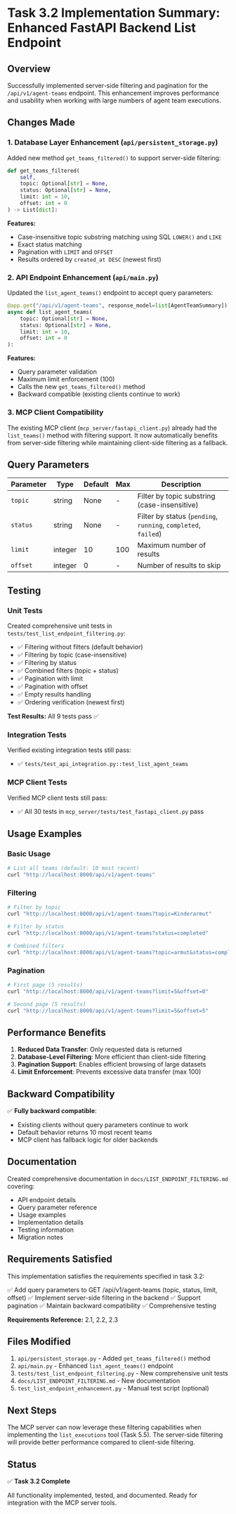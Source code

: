 # Task 3.2 Implementation Summary: Enhanced FastAPI Backend List Endpoint

## Overview

Successfully implemented server-side filtering and pagination for the `/api/v1/agent-teams` endpoint. This enhancement improves performance and usability when working with large numbers of agent team executions.

## Changes Made

### 1. Database Layer Enhancement (`api/persistent_storage.py`)

Added new method `get_teams_filtered()` to support server-side filtering:

```python
def get_teams_filtered(
    self, 
    topic: Optional[str] = None,
    status: Optional[str] = None,
    limit: int = 10,
    offset: int = 0
) -> List[dict]:
```

**Features:**
- Case-insensitive topic substring matching using SQL `LOWER()` and `LIKE`
- Exact status matching
- Pagination with `LIMIT` and `OFFSET`
- Results ordered by `created_at DESC` (newest first)

### 2. API Endpoint Enhancement (`api/main.py`)

Updated the `list_agent_teams()` endpoint to accept query parameters:

```python
@app.get("/api/v1/agent-teams", response_model=list[AgentTeamSummary])
async def list_agent_teams(
    topic: Optional[str] = None,
    status: Optional[str] = None,
    limit: int = 10,
    offset: int = 0
):
```

**Features:**
- Query parameter validation
- Maximum limit enforcement (100)
- Calls the new `get_teams_filtered()` method
- Backward compatible (existing clients continue to work)

### 3. MCP Client Compatibility

The existing MCP client (`mcp_server/fastapi_client.py`) already had the `list_teams()` method with filtering support. It now automatically benefits from server-side filtering while maintaining client-side filtering as a fallback.

## Query Parameters

| Parameter | Type | Default | Max | Description |
|-----------|------|---------|-----|-------------|
| `topic` | string | None | - | Filter by topic substring (case-insensitive) |
| `status` | string | None | - | Filter by status (`pending`, `running`, `completed`, `failed`) |
| `limit` | integer | 10 | 100 | Maximum number of results |
| `offset` | integer | 0 | - | Number of results to skip |

## Testing

### Unit Tests

Created comprehensive unit tests in `tests/test_list_endpoint_filtering.py`:

- ✅ Filtering without filters (default behavior)
- ✅ Filtering by topic (case-insensitive)
- ✅ Filtering by status
- ✅ Combined filters (topic + status)
- ✅ Pagination with limit
- ✅ Pagination with offset
- ✅ Empty results handling
- ✅ Ordering verification (newest first)

**Test Results:** All 9 tests pass ✅

### Integration Tests

Verified existing integration tests still pass:
- ✅ `tests/test_api_integration.py::test_list_agent_teams`

### MCP Client Tests

Verified MCP client tests still pass:
- ✅ All 30 tests in `mcp_server/tests/test_fastapi_client.py` pass

## Usage Examples

### Basic Usage
```bash
# List all teams (default: 10 most recent)
curl "http://localhost:8000/api/v1/agent-teams"
```

### Filtering
```bash
# Filter by topic
curl "http://localhost:8000/api/v1/agent-teams?topic=Kinderarmut"

# Filter by status
curl "http://localhost:8000/api/v1/agent-teams?status=completed"

# Combined filters
curl "http://localhost:8000/api/v1/agent-teams?topic=armut&status=completed"
```

### Pagination
```bash
# First page (5 results)
curl "http://localhost:8000/api/v1/agent-teams?limit=5&offset=0"

# Second page (5 results)
curl "http://localhost:8000/api/v1/agent-teams?limit=5&offset=5"
```

## Performance Benefits

1. **Reduced Data Transfer**: Only requested data is returned
2. **Database-Level Filtering**: More efficient than client-side filtering
3. **Pagination Support**: Enables efficient browsing of large datasets
4. **Limit Enforcement**: Prevents excessive data transfer (max 100)

## Backward Compatibility

✅ **Fully backward compatible**:
- Existing clients without query parameters continue to work
- Default behavior returns 10 most recent teams
- MCP client has fallback logic for older backends

## Documentation

Created comprehensive documentation in `docs/LIST_ENDPOINT_FILTERING.md` covering:
- API endpoint details
- Query parameter reference
- Usage examples
- Implementation details
- Testing information
- Migration notes

## Requirements Satisfied

This implementation satisfies the requirements specified in task 3.2:

✅ Add query parameters to GET /api/v1/agent-teams (topic, status, limit, offset)
✅ Implement server-side filtering in the backend
✅ Support pagination
✅ Maintain backward compatibility
✅ Comprehensive testing

**Requirements Reference:** 2.1, 2.2, 2.3

## Files Modified

1. `api/persistent_storage.py` - Added `get_teams_filtered()` method
2. `api/main.py` - Enhanced `list_agent_teams()` endpoint
3. `tests/test_list_endpoint_filtering.py` - New comprehensive unit tests
4. `docs/LIST_ENDPOINT_FILTERING.md` - New documentation
5. `test_list_endpoint_enhancement.py` - Manual test script (optional)

## Next Steps

The MCP server can now leverage these filtering capabilities when implementing the `list_executions` tool (Task 5.5). The server-side filtering will provide better performance compared to client-side filtering.

## Status

✅ **Task 3.2 Complete**

All functionality implemented, tested, and documented. Ready for integration with the MCP server tools.
